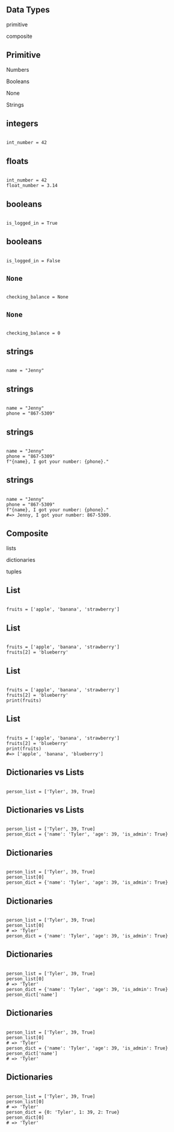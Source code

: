 <section>
<h2>Data Types</h2>
<p class="fragment">primitive</p>
<p class="fragment">composite</p>
</section>    

<section>
<h2>Primitive</h2>
<p class="fragment">Numbers</p>
<p class="fragment">Booleans</p>
<p class="fragment">None</p>
<p class="fragment">Strings</p>
</section>

<section data-auto-animate>
<h2 data-id="code-title">integers</h2>
<pre data-id="code-animation"><code class="hljs" data-trim>
int_number = 42
</code></pre>
</section>

<section data-auto-animate>
<h2 data-id="code-title">floats</h2>
<pre data-id="code-animation"><code class="hljs" data-trim>
int_number = 42
float_number = 3.14
</code></pre>
</section>

<section data-auto-animate>
<h2 data-id="code-title">booleans</h2>
<pre data-id="code-animation"><code class="hljs" data-trim>
is_logged_in = True
</code></pre>
</section>

<section data-auto-animate>
<h2 data-id="code-title">booleans</h2>
<pre data-id="code-animation"><code class="hljs" data-trim>
is_logged_in = False
</code></pre>
</section>

<section data-auto-animate>
<h2 data-id="code-title"><code>None</code></h2>
<pre data-id="code-animation"><code class="hljs" data-trim>
checking_balance = None
</code></pre>
</section>

<section data-auto-animate>
<h2 data-id="code-title"><code>None</code></h2>
<pre data-id="code-animation"><code class="hljs" data-trim>
checking_balance = 0
</code></pre>
</section>

<section data-auto-animate>
<h2 data-id="code-title">strings</h2>
<pre data-id="code-animation"><code class="hljs" data-trim>
name = "Jenny"
</code></pre>
</section>

<section data-auto-animate>
<h2 data-id="code-title">strings</h2>
<pre data-id="code-animation"><code class="hljs" data-trim>
name = "Jenny"
phone = "867-5309"
</code></pre>
</section>

<section data-auto-animate>
<h2 data-id="code-title">strings</h2>
<pre data-id="code-animation"><code class="hljs" data-trim>
name = "Jenny"
phone = "867-5309"
f"{name}, I got your number: {phone}."
</code></pre>
</section>

<section data-auto-animate>
<h2 data-id="code-title">strings</h2>
<pre data-id="code-animation"><code class="hljs" data-trim>
name = "Jenny"
phone = "867-5309"
f"{name}, I got your number: {phone}."
#=> Jenny, I got your number: 867-5309.
</code></pre>
</section>

<section>
<h2>Composite</h2>
<p class="fragment">lists</p>
<p class="fragment">dictionaries</p>
<p class="fragment">tuples</p>
</section>

<section data-auto-animate>
<h2 data-id="code-title">List</h2>
<pre data-id="code-animation"><code class="hljs" data-trim>
fruits = ['apple', 'banana', 'strawberry']
</code></pre>
</section>

<section data-auto-animate>
<h2 data-id="code-title">List</h2>
<pre data-id="code-animation"><code class="hljs" data-trim>
fruits = ['apple', 'banana', 'strawberry']
fruits[2] = 'blueberry'
</code></pre>
</section>

<section data-auto-animate>
<h2 data-id="code-title">List</h2>
<pre data-id="code-animation"><code class="hljs" data-trim>
fruits = ['apple', 'banana', 'strawberry']
fruits[2] = 'blueberry'
print(fruits)
</code></pre>
</section>

<section data-auto-animate>
<h2 data-id="code-title">List</h2>
<pre data-id="code-animation"><code class="hljs" data-trim>
fruits = ['apple', 'banana', 'strawberry']
fruits[2] = 'blueberry'
print(fruits)
#=> ['apple', 'banana', 'blueberry']
</code></pre>
</section>

<section data-auto-animate>
<h2 data-id="code-title">Dictionaries vs Lists</h2>
<pre data-id="code-animation"><code class="hljs" data-trim>
person_list = ['Tyler', 39, True]
</code></pre>
</section>

<section data-auto-animate>
<h2 data-id="code-title">Dictionaries vs Lists</h2>
<pre data-id="code-animation"><code class="hljs" data-trim>
person_list = ['Tyler', 39, True]
person_dict = {'name': 'Tyler', 'age': 39, 'is_admin': True}
</code></pre>
</section>

<section data-auto-animate>
<h2 data-id="code-title">Dictionaries</h2>
<pre data-id="code-animation"><code class="hljs" data-trim>
person_list = ['Tyler', 39, True]
person_list[0]
person_dict = {'name': 'Tyler', 'age': 39, 'is_admin': True}
</code></pre>
</section>

<section data-auto-animate>
<h2 data-id="code-title">Dictionaries</h2>
<pre data-id="code-animation"><code class="hljs" data-trim>
person_list = ['Tyler', 39, True]
person_list[0]
# => 'Tyler'
person_dict = {'name': 'Tyler', 'age': 39, 'is_admin': True}
</code></pre>
</section>

<section data-auto-animate>
<h2 data-id="code-title">Dictionaries</h2>
<pre data-id="code-animation"><code class="hljs" data-trim>
person_list = ['Tyler', 39, True]
person_list[0]
# => 'Tyler'
person_dict = {'name': 'Tyler', 'age': 39, 'is_admin': True}
person_dict['name']
</code></pre>
</section>

<section data-auto-animate>
<h2 data-id="code-title">Dictionaries</h2>
<pre data-id="code-animation"><code class="hljs" data-trim>
person_list = ['Tyler', 39, True]
person_list[0]
# => 'Tyler'
person_dict = {'name': 'Tyler', 'age': 39, 'is_admin': True}
person_dict['name']
# => 'Tyler'
</code></pre>
</section>

<section data-auto-animate>
<h2 data-id="code-title">Dictionaries</h2>
<pre data-id="code-animation"><code class="hljs" data-trim>
person_list = ['Tyler', 39, True]
person_list[0]
# => 'Tyler'
person_dict = {0: 'Tyler', 1: 39, 2: True}
person_dict[0]
# => 'Tyler'
</code></pre>
</section>